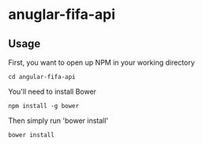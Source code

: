 anuglar-fifa-api
=============
Usage
-------------
First, you want to open up NPM in your working directory
	
	cd angular-fifa-api
	
You'll need to install Bower

  	npm install -g bower

Then simply run 'bower install'
	
	bower install
